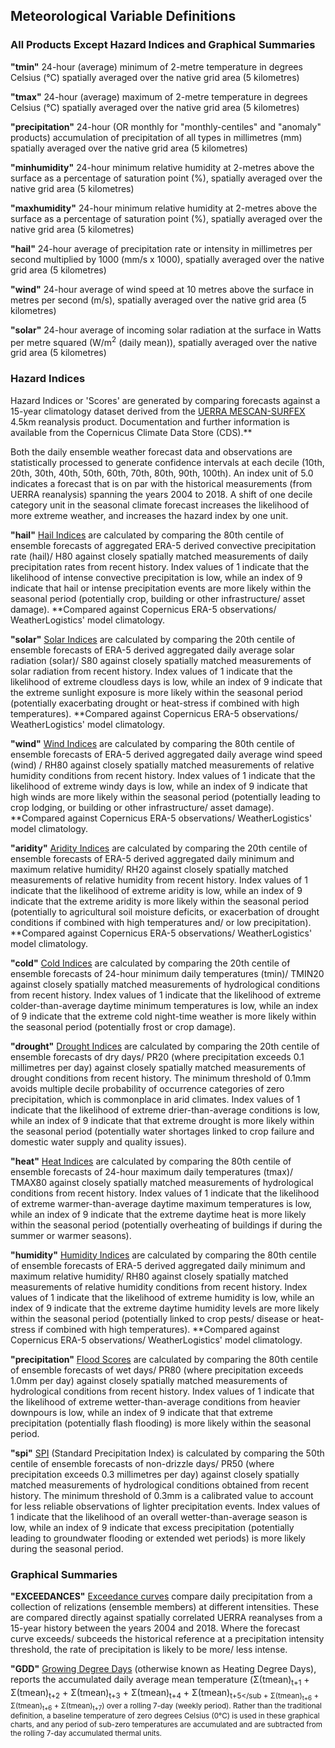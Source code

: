 ## Meteorological Variable Definitions

### All Products Except Hazard Indices and Graphical Summaries

**"tmin"** 24-hour (average) minimum of 2-metre temperature in degrees Celsius (°C) spatially averaged over the native grid area (5 kilometres)

**"tmax"** 24-hour (average) maximum of 2-metre temperature in degrees Celsius (°C) spatially averaged over the native grid area (5 kilometres)

**"precipitation"** 24-hour (OR monthly for "monthly-centiles" and "anomaly" products) accumulation of precipitation of all types in millimetres (mm) spatially averaged over the native grid area (5 kilometres)

**"minhumidity"** 24-hour minimum relative humidity at 2-metres above the surface as a percentage of saturation point (%), spatially averaged over the native grid area (5 kilometres)

**"maxhumidity"** 24-hour minimum relative humidity at 2-metres above the surface as a percentage of saturation point (%), spatially averaged over the native grid area (5 kilometres)

**"hail"** 24-hour average of precipitation rate or intensity in millimetres per second multiplied by 1000 (mm/s x 1000), spatially averaged over the native grid area (5 kilometres)

**"wind"** 24-hour average of wind speed at 10 metres above the surface in metres per second (m/s), spatially averaged over the native grid area (5 kilometres)

**"solar"** 24-hour average of incoming solar radiation at the surface in Watts per metre squared (W/m<sup>2</sup> (daily mean)), spatially averaged over the native grid area (5 kilometres)

### Hazard Indices

Hazard Indices or 'Scores' are generated by comparing forecasts against a 15-year climatology dataset derived from the [UERRA MESCAN-SURFEX](https://cds.climate.copernicus.eu/cdsapp#!/dataset/reanalysis-uerra-europe-single-levels?tab=overview) 4.5km reanalysis product. Documentation and further information is available from the Copernicus Climate Data Store (CDS).**

Both the daily ensemble weather forecast data and observations are statistically processed to generate confidence intervals at each decile (10th, 20th, 30th, 40th, 50th, 60th, 70th, 80th, 90th, 100th). An index unit of 5.0 indicates a forecast that is on par with the historical measurements (from UERRA reanalysis) spanning the years 2004 to 2018. A shift of one decile category unit in the seasonal climate forecast increases the likelihood of more extreme weather, and increases the hazard index by one unit.

**"hail"** <ins>Hail Indices</ins> are calculated by comparing the 80th centile of ensemble forecasts of aggregated ERA-5 derived convective precipitation rate (hail)/ H80 against closely spatially matched measurements of daily precipitation rates from recent history. Index values of 1 indicate that the likelihood of intense convective precipitation is low, while an index of 9 indicate that hail or intense precipitation events are more likely within the seasonal period (potentially crop, building or other infrastructure/ asset damage). **Compared against Copernicus ERA-5 observations/ WeatherLogistics' model climatology.

**"solar"** <ins>Solar Indices</ins> are calculated by comparing the 20th centile of ensemble forecasts of ERA-5 derived aggregated daily average solar radiation (solar)/ S80 against closely spatially matched measurements of solar radiation from recent history. Index values of 1 indicate that the likelihood of extreme cloudless days is low, while an index of 9 indicate that the extreme sunlight exposure is more likely within the seasonal period (potentially exacerbating drought or heat-stress if combined with high temperatures). **Compared against Copernicus ERA-5 observations/ WeatherLogistics' model climatology.

**"wind"** <ins>Wind Indices</ins> are calculated by comparing the 80th centile of ensemble forecasts of ERA-5 derived aggregated daily average wind speed (wind) / RH80 against closely spatially matched measurements of relative humidity conditions from recent history. Index values of 1 indicate that the likelihood of extreme windy days is low, while an index of 9 indicate that high winds are more likely within the seasonal period (potentially leading to crop lodging, or building or other infrastructure/ asset damage). **Compared against Copernicus ERA-5 observations/ WeatherLogistics' model climatology.

**"aridity"** <ins>Aridity Indices</ins> are calculated by comparing the 20th centile of ensemble forecasts of ERA-5 derived aggregated daily minimum and maximum relative humidity/ RH20 against closely spatially matched measurements of relative humidity from recent history. Index values of 1 indicate that the likelihood of extreme aridity is low, while an index of 9 indicate that the extreme aridity is more likely within the seasonal period (potentially to agricultural soil moisture deficits, or exacerbation of drought conditions if combined with high temperatures and/ or low precipitation). **Compared against Copernicus ERA-5 observations/ WeatherLogistics' model climatology.

**"cold"** <ins>Cold Indices</ins> are calculated by comparing the 20th centile of ensemble forecasts of 24-hour minimum daily temperatures (tmin)/ TMIN20 against closely spatially matched measurements of hydrological conditions from recent history. Index values of 1 indicate that the likelihood of extreme colder-than-average daytime minimum temperatures is low, while an index of 9 indicate that the extreme cold night-time weather is more likely within the seasonal period (potentially frost or crop damage).

**"drought"** <ins>Drought Indices</ins> are calculated by comparing the 20th centile of ensemble forecasts of dry days/ PR20 (where precipitation exceeds 0.1 millimetres per day) against closely spatially matched measurements of drought conditions from recent history. The minimum threshold of 0.1mm avoids multiple decile probability of occurrence categories of zero precipitation, which is commonplace in arid climates. Index values of 1 indicate that the likelihood of extreme drier-than-average conditions is low, while an index of 9 indicate that that extreme drought is more likely within the seasonal period (potentially water shortages linked to crop failure and domestic water supply and quality issues).

**"heat"** <ins>Heat Indices</ins> are calculated by comparing the 80th centile of ensemble forecasts of 24-hour maximum daily temperatures (tmax)/ TMAX80 against closely spatially matched measurements of hydrological conditions from recent history. Index values of 1 indicate that the likelihood of extreme warmer-than-average daytime maximum temperatures is low, while an index of 9 indicate that the extreme daytime heat is more likely within the seasonal period (potentially overheating of buildings if during the summer or warmer seasons).

**"humidity"** <ins>Humidity Indices</ins> are calculated by comparing the 80th centile of ensemble forecasts of ERA-5 derived aggregated daily minimum and maximum relative humidity/ RH80 against closely spatially matched measurements of relative humidity conditions from recent history. Index values of 1 indicate that the likelihood of extreme humidity is low, while an index of 9 indicate that the extreme daytime humidity levels are more likely within the seasonal period (potentially linked to crop pests/ disease or heat-stress if combined with high temperatures). **Compared against Copernicus ERA-5 observations/ WeatherLogistics' model climatology.

**"precipitation"** <ins>Flood Scores</ins> are calculated by comparing the 80th centile of ensemble forecasts of wet days/ PR80 (where precipitation exceeds 1.0mm per day) against closely spatially matched measurements of hydrological conditions from recent history. Index values of 1 indicate that the likelihood of extreme wetter-than-average conditions from heavier downpours is low, while an index of 9 indicate that that extreme precipitation (potentially flash flooding) is more likely within the seasonal period.

**"spi"** <ins>SPI</ins> (Standard Precipitation Index) is calculated by comparing the 50th centile of ensemble forecasts of non-drizzle days/ PR50 (where precipitation exceeds 0.3 millimetres per day) against closely spatially matched measurements of hydrological conditions obtained from recent history. The minimum threshold of 0.3mm is a calibrated value to account for less reliable observations of lighter precipitation events. Index values of 1 indicate that the likelihood of an overall wetter-than-average season is low, while an index of 9 indicate that excess precipitation (potentially leading to groundwater flooding or extended wet periods) is more likely during the seasonal period.

### Graphical Summaries

**"EXCEEDANCES"** <ins>Exceedance curves</ins> compare daily precipitation from a collection of relizations (ensemble members) at different intensities. These are compared directly against spatially correlated UERRA reanalyses from a 15-year history between the years 2004 and 2018. Where the forecast curve exceeds/ subceeds the historical reference at a precipitation intensity threshold, the rate of precipitation is likely to be more/ less intense. 

**"GDD"** <ins>Growing Degree Days</ins> (otherwise known as Heating Degree Days), reports the accumulated daily average mean temperature (Σ(tmean)<sub>t+1</sub> + Σ(tmean)<sub>t+2</sub> + Σ(tmean)<sub>t+3</sub> + Σ(tmean)<sub>t+4</sub> + Σ(tmean)<sub>t+5</sub + Σ(tmean)<sub>t+6</sub> + Σ(tmean)<sub>t+6</sub> + Σ(tmean)<sub>t+7</sub>) over a rolling 7-day (weekly period). Rather than the traditional definition, a baseline temperature of zero degrees Celsius (0°C) is used in these graphical charts, and any period of sub-zero temperatures are accumulated and are subtracted from the rolling 7-day accumulated thermal units.
